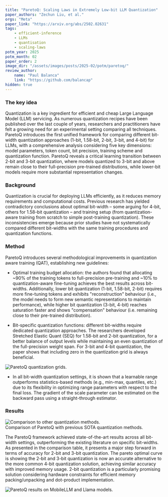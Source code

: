 ```yaml
---
title: "ParetoQ: Scaling Laws in Extremely Low-bit LLM Quantization"
paper_authors: "Zechun Liu, et al."
orgs: "Meta"
paper_link: "https://arxiv.org/abs/2502.02631"
tags:
    - efficient-inference
    - LLMs
    - quantisation
    - scaling-laws
potm_year: 2025
potm_month: 02
paper_order: 2
image_dir: "/assets/images/posts/2025-02/potm/paretoq/"
review_author:
    name: "Paul Balanca"
    link: "https://github.com/balancap"
hidden: true
---
```



### The key idea

Quantization is a key ingredient for efficient and cheap Large Language Model (LLM) servicing. As numerous quantization recipes have been published over the last couple of years, researchers and practitioners have felt a growing need for an experimental setting comparing all techniques. ParetoQ introduces the first unified framework for comparing different bit-width quantization approaches (1-bit, 1.58-bit, 2-bit, 3-bit, and 4-bit) for LLMs, with a comprehensive analysis considering five key dimensions: model parameters, token count, bit precision, training scheme and quantization function. ParetoQ reveals a critical learning transition between 2-bit and 3-bit quantization, where models quantized to 3-bit and above remain close to their full-precision pre-trained distributions, while lower-bit models require more substantial representation changes. 

### Background

Quantization is crucial for deploying LLMs efficiently, as it reduces memory requirements and computational costs. Previous research has yielded contradictory conclusions about optimal bit-width – some arguing for 4-bit, others for 1.58-bit quantization – and training setup (from quantization-aware training from scratch to simple post-training quantization). These inconsistencies emerge because prior studies have not systematically compared different bit-widths with the same training procedures and quantization functions. 

### Method

ParetoQ introduces several methodological improvements in quantization aware training (QAT), establishing new guidelines:

* Optimal training budget allocation: the authors found that allocating ~90% of the training tokens to full-precision pre-training and ~10% to quantization-aware fine-tuning achieves the best results across bit-widths. Additionally, lower bit quantization (1-bit, 1.58-bit, 2-bit) requires more fine-tuning tokens and exhibits "reconstruction" behaviour (i.e., the model needs to form new semantic representations to maintain performance), while higher bit quantization (3-bit, 4-bit) reaches saturation faster and shows "compensation" behaviour (i.e. remaining close to their pre-trained distribution).

* Bit-specific quantization functions: different bit-widths require dedicated quantization approaches. The researchers developed Stretched Elastic Quant (SEQ) for 1.58-bit and 2-bit quantization, for a better balance of output levels while maintaining an even quantization of the full-precision weight span. For 3-bit and 4-bit quantization, the paper shows that including zero in the quantization grid is always beneficial.

<img src="{{ page.image_dir | append: 'paretoq-quantization-grid.png' | relative_url }}" alt="ParetoQ quantization grids.">

* In all bit-width quantization settings, it is shown that a learnable range outperforms statistics-based methods (e.g., min-max, quantiles, etc.)
due to its flexibility in optimizing range parameters with respect to the final loss. The gradient of the scale parameter can be estimated on the backward pass using a straight-through estimator.

### Results

<img src="{{ page.image_dir | append: 'paretoq-comparison.png' | relative_url }}" alt="Comparison to other quantization methods.">
<figcaption>Comparison of ParetoQ with previous SOTA quantization methods.</figcaption>

The ParetoQ framework achieved state-of-the-art results across all bit-width settings, outperforming the existing literature on specific bit-widths. As presented in the comparison table, it presents a major step forward in terms of accuracy for 2-bit and 3-bit quantization. The pareto optimal curve is showing the 2-bit and 3-bit quantization is now an accurate alternative to the more common 4-bit quantization solution, achieving similar accuracy with improved memory usage. 2-bit quantization is a particularly promising solution considering hardware constraints for efficient memory packing/unpacking and dot-product implementation.

<img src="{{ page.image_dir | append: 'paretoq-results.png' | relative_url }}" alt="ParetoQ results on MobileLLM and Llama models.">
